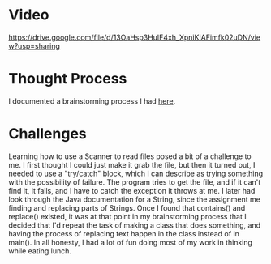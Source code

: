 # Video
https://drive.google.com/file/d/13OaHsp3HuIF4xh_XpniKiAFimfk02uDN/view?usp=sharing

# Thought Process
I documented a brainstorming process I had [here](https://github.com/KuroFoxCoder/4.1-Input-Output/blob/main/io%20thought%20process.drawio). 
# Challenges
Learning how to use a Scanner to read files posed a bit of a challenge to me. I first thought I could just make it grab the file, but then it turned out, I needed to use a "try/catch" block, which I can describe as trying something with the possibility of failure. The program tries to get the file, and if it can't find it, it fails, and I have to catch the exception it throws at me. I later had look through the Java documentation for a String, since the assignment me finding and replacing parts of Strings. Once I found that contains() and replace() existed, it was at that point in my brainstorming process that I decided that I'd repeat the task of making a class that does something, and having the process of replacing text happen in the class instead of in main(). In all honesty, I had a lot of fun doing most of my work in thinking while eating lunch. 
